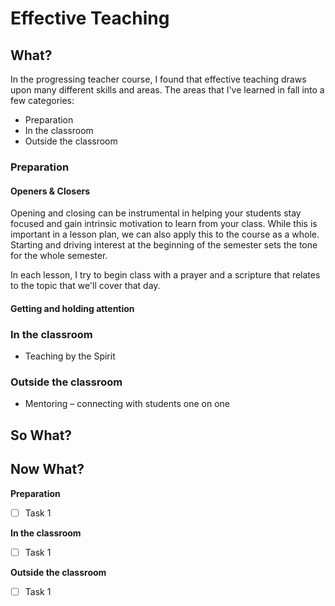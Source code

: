# Effective Teaching

## What?

In the progressing teacher course, I found that effective teaching draws upon many different skills and areas. The areas that I've learned in fall into a few categories:
 - Preparation
 - In the classroom
 - Outside the classroom

### Preparation
#### Openers & Closers
Opening and closing can be instrumental in helping your students stay focused and gain intrinsic motivation to learn from your class. While this is important in a lesson plan, we can also apply this to the course as a whole. Starting and driving interest at the beginning of the semester sets the tone for the whole semester.

In each lesson, I try to begin class with a prayer and a scripture that relates to the topic that we'll cover that day.

#### Getting and holding attention

### In the classroom
 - Teaching by the Spirit

### Outside the classroom
 - Mentoring – connecting with students one on one

## So What?

## Now What?
**Preparation**
- [ ] Task 1 

**In the classroom**
- [ ] Task 1 

**Outside the classroom**
- [ ] Task 1 
